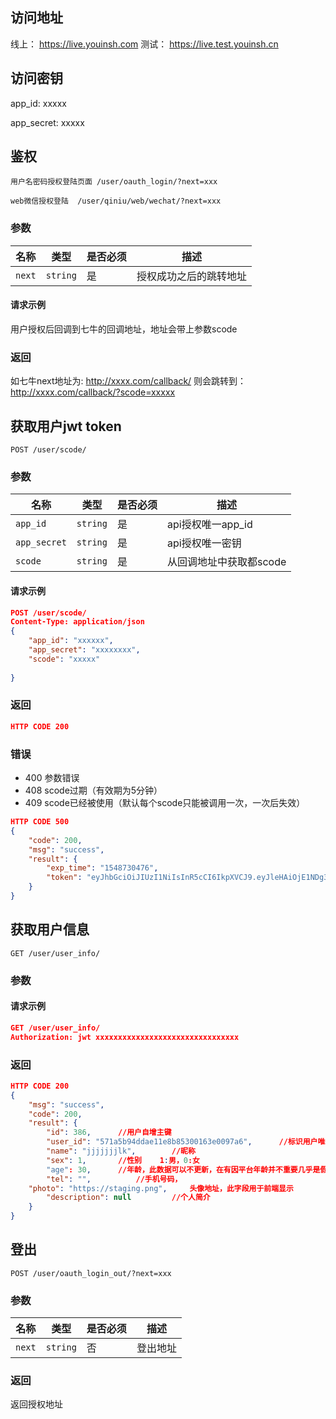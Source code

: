 ## 访问地址
线上： https://live.youinsh.com
测试： https://live.test.youinsh.cn

## 访问密钥
app_id:	xxxxx

app_secret:	xxxxx

## 鉴权
```
用户名密码授权登陆页面 /user/oauth_login/?next=xxx

web微信授权登陆  /user/qiniu/web/wechat/?next=xxx
```
### 参数
|名称|类型|是否必须|描述|
|----|----|----|----|
|`next`|`string`|是|授权成功之后的跳转地址|

#### 请求示例
用户授权后回调到七牛的回调地址，地址会带上参数scode
### 返回
如七牛next地址为:	http://xxxx.com/callback/
则会跳转到：http://xxxx.com/callback/?scode=xxxxx



## 获取用户jwt token

```
POST /user/scode/
```
### 参数
|名称|类型|是否必须|描述|
|----|----|----|----|
|`app_id`|`string`|是|api授权唯一app_id|
|`app_secret`|`string`|是|api授权唯一密钥|
|`scode`|`string`|是|从回调地址中获取都scode|


#### 请求示例
```json
POST /user/scode/
Content-Type: application/json
{
    "app_id": "xxxxxx",
    "app_secret": "xxxxxxxx",
    "scode": "xxxxx"
   
}
```
### 返回
```json
HTTP CODE 200
```
### 错误
- 400 参数错误
- 408 scode过期（有效期为5分钟）
- 409 scode已经被使用（默认每个scode只能被调用一次，一次后失效）

```json
HTTP CODE 500
{
    "code": 200,
    "msg": "success",
    "result": {
        "exp_time": "1548730476",
        "token": "eyJhbGciOiJIUzI1NiIsInR5cCI6IkpXVCJ9.eyJleHAiOjE1NDg3MzA0NzYsImVtYWlsIjoiIiwidXNlcl9pZCI6NDE2LCJ1c2VybmFtZSI6IjE3NTIxMDI4MjM2In0.GvoyAvyF98blMOYxIw_abHXW7TPTUaOAKzEzk3w-xqw"
    }
}


```

## 获取用户信息
```
GET /user/user_info/
```

### 参数


#### 请求示例
```json
GET /user/user_info/
Authorization: jwt xxxxxxxxxxxxxxxxxxxxxxxxxxxxxxxx
```
### 返回
```json
HTTP CODE 200
{
    "msg": "success",
    "code": 200,
    "result": {
        "id": 386,		//用户自增主键
        "user_id": "571a5b94ddae11e8b85300163e0097a6",		//标识用户唯一uid
        "name": "jjjjjjjlk",		//昵称
        "sex": 1,		//性别	1:男，0:女
        "age": 30,		//年龄，此数据可以不更新，在有因平台年龄并不重要几乎是假数据
        "tel": "",			//手机号码，
	"photo": "https://staging.png",		头像地址，此字段用于前端显示
        "description": null			//个人简介
    }	
}
```

## 登出
```
POST /user/oauth_login_out/?next=xxx
```
### 参数
|名称|类型|是否必须|描述|
|----|----|----|----|
|`next`|`string`|否|登出地址|

### 返回

返回授权地址
